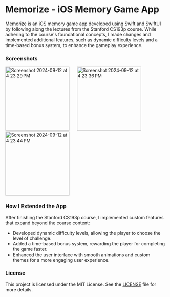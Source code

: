 # Memorize - iOS Memory Game App
Memorize is an iOS memory game app developed using Swift and SwiftUI by following along the lectures from the Stanford CS193p course. 
While adhering to the course's foundational concepts, I made changes and implemented additional features, such as dynamic difficulty levels and a time-based bonus system, 
to enhance the gameplay experience.

### Screenshots
<img width="200" alt="Screenshot 2024-09-12 at 4 23 29 PM" src="https://github.com/user-attachments/assets/2086b2f8-7dc9-4b70-86e2-7f406c63197c"> &nbsp;&nbsp;&nbsp;&nbsp;
<img width="200" alt="Screenshot 2024-09-12 at 4 23 36 PM" src="https://github.com/user-attachments/assets/a0a06b27-a7f0-48fc-aed9-95359c2f73fd"> &nbsp;&nbsp;&nbsp;&nbsp;
<img width="200" alt="Screenshot 2024-09-12 at 4 23 44 PM" src="https://github.com/user-attachments/assets/b13d2891-f7a9-48c7-9693-a0fed161707f">

### How I Extended the App
After finishing the Stanford CS193p course, I implemented custom features that expand beyond the course content:
* Developed dynamic difficulty levels, allowing the player to choose the level of challenge.
* Added a time-based bonus system, rewarding the player for completing the game faster.
* Enhanced the user interface with smooth animations and custom themes for a more engaging user experience.

### License
This project is licensed under the MIT License. See the [LICENSE](LICENSE) file for more details.
